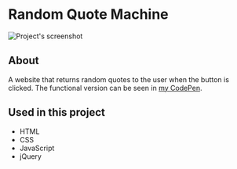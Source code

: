 # Random Quote Machine
![Project's screenshot](https://user-images.githubusercontent.com/56568057/213260095-9f91fbb8-fc1b-4a79-a8da-3a375da4ac57.png)

## About
A website that returns random quotes to the user when the button is clicked. The functional version can be seen in [my CodePen](https://codepen.io/adrianwilker/full/qBymLVE).

## Used in this project
- HTML
- CSS
- JavaScript
- jQuery
